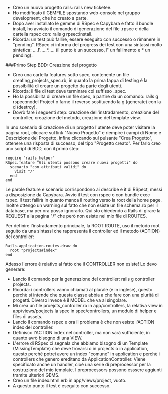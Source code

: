 - Creo un nuovo progetto rails: rails new ticketee.
- Ho modificato il GEMFILE spostando web-console nel gruppo development, che ho creato a parte.
- Dopo aver installato le gemme di RSpec e Capybara e fatto il bundle install, ho avviato il comando di generazione del file .rpsec e della cartella rspec con: rails g rpsec:install.
- Ricorda: un test può fallire, essere eseguito con successo o rimanere in "pending". RSpec ci informa del progress dei test con una sintassi molto sintetica: ....F.....\*..... (il punto è un successo, F un fallimento e * un pending).

###Primo Step BDD: Creazione del progetto

- Creo una cartella features sotto spec, contenente un file creating_projects_spec.rb, in quanto la prima tappa di testing è la possibilità di creare un progetto da parte degli utenti.
- Ricorda: il file di test deve terminare col suffisso \_spec.
- Ho la possibilità di creare un file spec, a partire da un comando: rails g rspec:model Project o farne il reverse sostituendo la g (generate) con la d (destroy).
- Dovrò fare i seguenti step: creazione dell'instradamento, creazione del controller, creazione del metodo, creazione del template view.

In uno scenario di creazione di un progetto l'utente deve poter visitare la pagina root, cliccare sul link "Nuovo Progetto" e riempire i campi di Nome e Descrizione del Progetto, infine cliccando sul pulsante "Crea Progetto", ottenere una risposta di successo, del tipo "Progetto creato".
Per farlo creo uno script di BDD, con il primo step:

```
require "rails_helper"
RSpec.feature "Gli utenti possono creare nuovi progetti" do
  scenario "con attributi validi" do
    visit "/"
  end
end
```

Le parole feature e scenario corrispondono ai describe e it di RSpect, messi a disposizione da Capybara.
Avvio il test con rspec o con bundle exec rspec. Il test fallirà in quanto manca il routing verso la root della home page. Inoltre ottengo un warning sul fatto che non esiste un file schema.rb per il database, ma per ora posso ignorarlo.
Qui sto chiedendo a Rails di girare la REQUEST alla pagina "/" che però non esiste nel mio file di ROUTES.

Per definire l'instradamento principale, la ROOT ROUTE, uso il metodo root seguito da una sintassi che rappresenta il controller ed il metodo (ACTION) del controller:

```
Rails.application.routes.draw do
  root "projects#index"
end
```

Adesso l'errore è relativo al fatto che il CONTROLLER non esiste! Lo devo generare:

- Lancio il comando per la generazione del controller: rails g controller projects.
- Ricorda: i controllers vanno chiamati al plurale (e in inglese), questo perchè si intende che questa classe abbia a che fare con una plurità di progetti. Diverso invece è il MODEL che va al singolare.
- Mi crea un file proejcts_controller.rb in app/controllers, la relativa view in app/views/poejects la spec in spec/controllers, un modulo di helper e files di assets.
- Lancio il comando rspec e ora il problema è che non esiste l'ACTION index del controller.
- Definisco l'ACTION index nel controller, ma non sarà sufficiente, in quanto avrò bisogno di una VIEW.
- L'errore di RSpec ci segnala che abbiamo bisogno di un Template (MissingTemplate) che deve trovarsi o in projects o in application, questo perchè potrei avere un index "comune" in application e perchè i controllers che genero ereditano da ApplicationController. Viene specificato anche un handler, cioè una serie di preprocessor per la costruzione del mio template. I preprocessors possono esssere aggiunti tramite ulteriori GEMS.
- Creo un file index.html.erb in app/views/project, vuoto.
- A questo punto il test è eseguito con successo.
